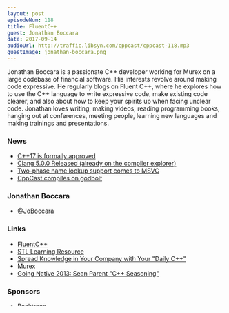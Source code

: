 ```yaml
---
layout: post
episodeNum: 118
title: FluentC++
guest: Jonathan Boccara
date: 2017-09-14
audioUrl: http://traffic.libsyn.com/cppcast/cppcast-118.mp3
guestImage: jonathan-boccara.png
---
```


Jonathan Boccara is a passionate C++ developer working for Murex on a large codebase of financial software. His interests revolve around making code expressive.
He regularly blogs on Fluent C++, where he explores how to use the C++ language to write expressive code, make existing code clearer, and also about how to keep your spirits up when facing unclear code.
Jonathan loves writing, making videos, reading programming books, hanging out at conferences, meeting people, learning new languages and making trainings and presentations.

### News ###

 - [C++17 is formally approved](https://herbsutter.com/2017/09/06/c17-is-formally-approved/)
 - [Clang 5.0.0 Released (already on the compiler explorer) ](http://releases.llvm.org/5.0.0/tools/clang/docs/ReleaseNotes.html)
 - [Two-phase name lookup support comes to MSVC](https://blogs.msdn.microsoft.com/vcblog/2017/09/11/two-phase-name-lookup-support-comes-to-msvc/)
 - [CppCast compiles on godbolt](http://godbolt.org/g/pqkxfY)
 
### Jonathan Boccara ###

 - [@JoBoccara](https://twitter.com/JoBoccara)

### Links ###

 - [FluentC++](http://www.fluentcpp.com/)
 - [STL Learning Resource](https://www.fluentcpp.com/stl/)
 - [Spread Knowledge in Your Company with Your "Daily C++"](https://www.fluentcpp.com/2017/09/14/become-recognized-cpp-skills-dailies/)
 - [Murex](https://www.murex.com/)
 - [Going Native 2013: Sean Parent "C++ Seasoning"](https://channel9.msdn.com/Events/GoingNative/2013/Cpp-Seasoning)

### Sponsors ###

- [Backtrace](https://www.backtrace.io/cppcast)
- [JetBrains](https://www.jetbrains.com/cpp/?utm_source=cppcast&utm_medium=podcast&utm_content=cppcast-podcast&utm_campaign=cpp)

### Hosts ###

- [@robwirving](https://twitter.com/robwirving)
- [@lefticus](https://twitter.com/lefticus)
